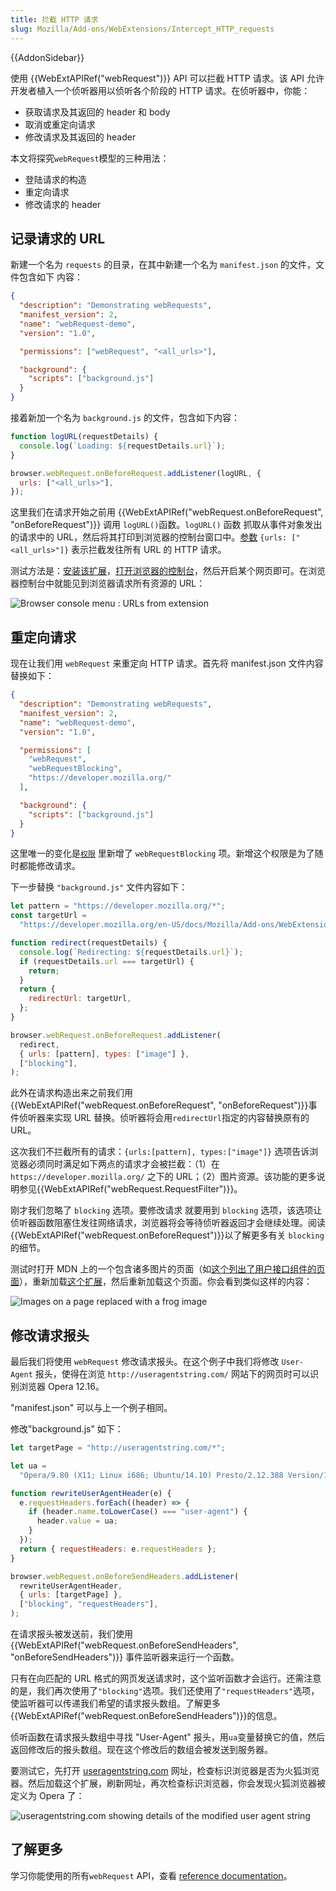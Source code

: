 ```yaml
---
title: 拦截 HTTP 请求
slug: Mozilla/Add-ons/WebExtensions/Intercept_HTTP_requests
---
```


{{AddonSidebar}}

使用 {{WebExtAPIRef("webRequest")}} API 可以拦截 HTTP 请求。该 API 允许开发者植入一个侦听器用以侦听各个阶段的 HTTP 请求。在侦听器中，你能：

- 获取请求及其返回的 header 和 body
- 取消或重定向请求
- 修改请求及其返回的 header

本文将探究`webRequest`模型的三种用法：

- 登陆请求的构造
- 重定向请求
- 修改请求的 header

## 记录请求的 URL

新建一个名为 `requests` 的目录，在其中新建一个名为 `manifest.json` 的文件，文件包含如下 内容：

```json
{
  "description": "Demonstrating webRequests",
  "manifest_version": 2,
  "name": "webRequest-demo",
  "version": "1.0",

  "permissions": ["webRequest", "<all_urls>"],

  "background": {
    "scripts": ["background.js"]
  }
}
```

接着新加一个名为 `background.js` 的文件，包含如下内容：

```js
function logURL(requestDetails) {
  console.log(`Loading: ${requestDetails.url}`);
}

browser.webRequest.onBeforeRequest.addListener(logURL, {
  urls: ["<all_urls>"],
});
```

这里我们在请求开始之前用 {{WebExtAPIRef("webRequest.onBeforeRequest", "onBeforeRequest")}} 调用 `logURL()`函数。`logURL()` 函数 抓取从事件对象发出的请求中的 URL，然后将其打印到浏览器的控制台窗口中。[参数](/zh-CN/Add-ons/WebExtensions/Match_patterns) `{urls: ["<all_urls>"]}` 表示拦截发往所有 URL 的 HTTP 请求。

测试方法是：[安装该扩展](https://extensionworkshop.com/documentation/develop/temporary-installation-in-firefox/)，[打开浏览器的控制台](https://firefox-source-docs.mozilla.org/devtools-user/browser_console/)，然后开启某个网页即可。在浏览器控制台中就能见到浏览器请求所有资源的 URL：

![Browser console menu : URLs from extension](browser_console_url_from_extension.png)

## 重定向请求

现在让我们用 `webRequest` 来重定向 HTTP 请求。首先将 manifest.json 文件内容替换如下：

```json
{
  "description": "Demonstrating webRequests",
  "manifest_version": 2,
  "name": "webRequest-demo",
  "version": "1.0",

  "permissions": [
    "webRequest",
    "webRequestBlocking",
    "https://developer.mozilla.org/"
  ],

  "background": {
    "scripts": ["background.js"]
  }
}
```

这里唯一的变化是[`权限`](/zh-CN/docs/Mozilla/Add-ons/WebExtensions/manifest.json/permissions) 里新增了 `webRequestBlocking` 项。新增这个权限是为了随时都能修改请求。

下一步替换 `"background.js"` 文件内容如下：

```js
let pattern = "https://developer.mozilla.org/*";
const targetUrl =
  "https://developer.mozilla.org/en-US/docs/Mozilla/Add-ons/WebExtensions/Your_second_WebExtension/frog.jpg";

function redirect(requestDetails) {
  console.log(`Redirecting: ${requestDetails.url}`);
  if (requestDetails.url === targetUrl) {
    return;
  }
  return {
    redirectUrl: targetUrl,
  };
}

browser.webRequest.onBeforeRequest.addListener(
  redirect,
  { urls: [pattern], types: ["image"] },
  ["blocking"],
);
```

此外在请求构造出来之前我们用{{WebExtAPIRef("webRequest.onBeforeRequest", "onBeforeRequest")}}事件侦听器来实现 URL 替换。侦听器将会用`redirectUrl`指定的内容替换原有的 URL。

这次我们不拦截所有的请求：`{urls:[pattern], types:["image"]}` 选项告诉浏览器必须同时满足如下两点的请求才会被拦截：（1）在 `https://developer.mozilla.org/` 之下的 URL；（2）图片资源。该功能的更多说明参见{{WebExtAPIRef("webRequest.RequestFilter")}}。

刚才我们忽略了 `blocking` 选项。要修改请求 就要用到 `blocking` 选项，该选项让侦听器函数阻塞住发往网络请求，浏览器将会等待侦听器返回才会继续处理。阅读{{WebExtAPIRef("webRequest.onBeforeRequest")}}以了解更多有关 `blocking` 的细节。

测试时打开 MDN 上的一个包含诸多图片的页面（如[这个列出了用户接口组件的页面](/zh-CN/docs/Mozilla/Add-ons/WebExtensions/user_interface)），重新加载[这个扩展](https://extensionworkshop.com/documentation/develop/temporary-installation-in-firefox/#reloading_a_temporary_add-on)，然后重新加载这个页面。你会看到类似这样的内容：

![Images on a page replaced with a frog image](beastify_by_redirect.png)

## 修改请求报头

最后我们将使用 `webRequest` 修改请求报头。在这个例子中我们将修改 `User-Agent` 报头，使得在浏览 `http://useragentstring.com/` 网站下的网页时可以识别浏览器 Opera 12.16。

"manifest.json" 可以与上一个例子相同。

修改"background.js" 如下：

```js
let targetPage = "http://useragentstring.com/*";

let ua =
  "Opera/9.80 (X11; Linux i686; Ubuntu/14.10) Presto/2.12.388 Version/12.16";

function rewriteUserAgentHeader(e) {
  e.requestHeaders.forEach((header) => {
    if (header.name.toLowerCase() === "user-agent") {
      header.value = ua;
    }
  });
  return { requestHeaders: e.requestHeaders };
}

browser.webRequest.onBeforeSendHeaders.addListener(
  rewriteUserAgentHeader,
  { urls: [targetPage] },
  ["blocking", "requestHeaders"],
);
```

在请求报头被发送前，我们使用 {{WebExtAPIRef("webRequest.onBeforeSendHeaders", "onBeforeSendHeaders")}} 事件监听器来运行一个函数。

只有在向匹配的 URL 格式的网页发送请求时，这个监听函数才会运行。还需注意的是，我们再次使用了`"blocking"`选项。我们还使用了`"requestHeaders"`选项，使监听器可以传递我们希望的请求报头数组。了解更多{{WebExtAPIRef("webRequest.onBeforeSendHeaders")}}的信息。

侦听函数在请求报头数组中寻找 "User-Agent" 报头，用`ua`变量替换它的值，然后返回修改后的报头数组。现在这个修改后的数组会被发送到服务器。

要测试它，先打开 [useragentstring.com](http://useragentstring.com/) 网址，检查标识浏览器是否为火狐浏览器。然后加载这个扩展，刷新网址，再次检查标识浏览器，你会发现火狐浏览器被定义为 Opera 了：

![useragentstring.com showing details of the modified user agent string](modified_request_header.png)

## 了解更多

学习你能使用的所有`webRequest` API，查看 [reference documentation](/zh-CN/Add-ons/WebExtensions/API/WebRequest)。
